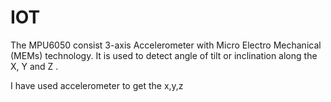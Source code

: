 # IOT
The MPU6050 consist 3-axis Accelerometer with Micro Electro Mechanical (MEMs) technology.
It is used to detect angle of tilt or inclination along the X, Y and Z .

I have used accelerometer to get the x,y,z 
